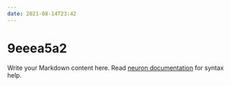 ```yaml
---
date: 2021-08-14T23:42
---
```


# 9eeea5a2

Write your Markdown content here. Read [neuron documentation](https://neuron.zettel.page/2011404.html) for syntax help.

